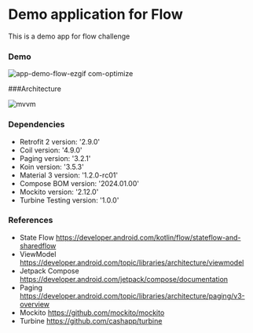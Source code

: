 # Demo application for Flow 
This is a demo app for flow challenge

### Demo
![app-demo-flow-ezgif com-optimize](https://github.com/niniparraaria/Flow/assets/21028798/ecc00a53-1bfd-4fc9-8ac2-4897f14daebb)



###Architecture

![mvvm](https://github.com/niniparraaria/Flow/assets/21028798/aca09a80-e079-4a1e-bd73-c6439daf2c28)


### Dependencies

- Retrofit 2 version: '2.9.0'
- Coil version: '4.9.0'
- Paging version: '3.2.1'
- Koin version: '3.5.3'
- Material 3 version: '1.2.0-rc01'
- Compose BOM version: '2024.01.00'
- Mockito version: '2.12.0'
- Turbine Testing version: '1.0.0'


### References

- State Flow https://developer.android.com/kotlin/flow/stateflow-and-sharedflow
- ViewModel https://developer.android.com/topic/libraries/architecture/viewmodel
- Jetpack Compose https://developer.android.com/jetpack/compose/documentation
- Paging https://developer.android.com/topic/libraries/architecture/paging/v3-overview
- Mockito https://github.com/mockito/mockito
- Turbine https://github.com/cashapp/turbine
